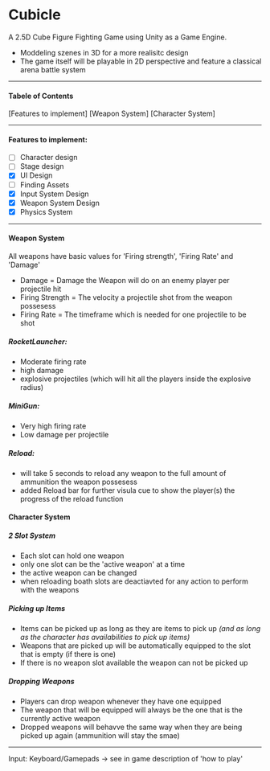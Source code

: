 # Cubicle

A 2.5D Cube Figure Fighting Game using Unity as a Game Engine.

- Moddeling szenes in 3D for a more realisitc design 
- The game itself will be playable in 2D perspective and feature a classical arena battle system

***
#### Tabele of Contents
[Features to implement]
[Weapon System]
[Character System]

***

#### Features to implement:
* [ ] Character design
* [ ] Stage design
* [x] UI Design
* [ ] Finding Assets
* [x] Input System Design
* [x] Weapon System Design
* [x] Physics System

***
#### Weapon System
All weapons have basic values for 'Firing strength', 'Firing Rate' and 'Damage'
  - Damage = Damage the Weapon will do on an enemy player per projectile hit
  - Firing Strength = The velocity a projectile shot from the weapon possesess
  - Firing Rate = The timeframe which is needed for one projectile to be shot
##### RocketLauncher:
  - Moderate firing rate
  - high damage
  - explosive projectiles (which will hit all the players inside the explosive radius)
##### MiniGun:
  - Very high firing rate
  - Low damage per projectile
##### Reload:
  - will take 5 seconds to reload any weapon to the full amount of ammunition the weapon possesess
  - added Reload bar for further visula cue to show the player(s) the progress of the reload function
 
#### Character System
##### 2 Slot System
  - Each slot can hold one weapon
  - only one slot can be the 'active weapon' at a time
  - the active weapon can be changed
  - when reloading boath slots are deactiavted for any action to perform with the weapons
##### Picking up Items
  - Items can be picked up as long as they are items to pick up
  _(and as long as the character has availabilities to pick up items)_
  - Weapons that are picked up will be automatically equipped to the slot that is empty (if there is one)
  - If there is no weapon slot available the weapon can not be picked up
##### Dropping Weapons
  - Players can drop weapon whenever they have one equipped
  - The weapon that will be equipped will always be the one that is the currently active weapon
  - Dropped weapons will behavve the same way when they are being picked up again (ammunition will stay the smae)
***
Input:
Keyboard/Gamepads -> see in game description of 'how to play'
